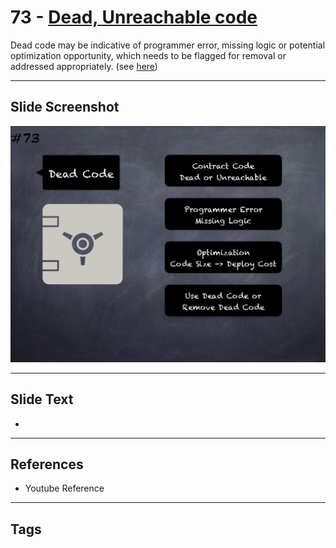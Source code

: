 # 73 - [Dead, Unreachable code](Dead,%20Unreachable%20code.md)
Dead code may be indicative of programmer error, missing logic or potential optimization opportunity, which needs to be flagged for removal or addressed appropriately. (see [here](https://en.wikipedia.org/wiki/Dead_code))

___
## Slide Screenshot
![073.png](../../images/pitfalls_and_best_practices101/073.png)
___
## Slide Text
- 
___
## References
- Youtube Reference
___
## Tags
